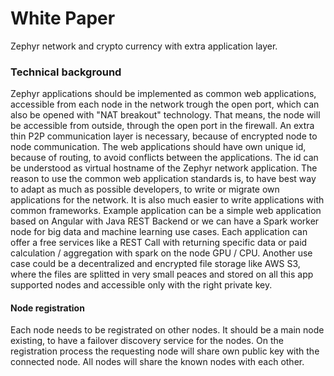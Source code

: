 # White Paper
Zephyr network and crypto currency with extra application layer. 

### Technical background
Zephyr applications should be implemented as common web applications, accessible from each node in the network trough 
the open port, which can also be opened with "NAT breakout" technology. That means, the node will be accessible from outside, 
through the open port in the firewall. An extra thin P2P communication layer is necessary, because of encrypted node to node 
communication. 
The web applications should have own unique id, because of routing, to avoid conflicts between the applications.
The id can be understood as virtual hostname of the Zephyr network application. 
The reason to use the common web application standards is, to have best way to adapt as much as possible developers,
to write or migrate own applications for the network. It is also much easier to write applications with common frameworks. 
Example application can be a simple web application based on Angular with Java REST Backend or we can have a Spark worker 
node for big data and machine learning use cases. Each application can offer a free services like a REST Call with returning
specific data or paid calculation / aggregation with spark on the node GPU / CPU. Another use case could be a 
decentralized and encrypted file storage like AWS S3, where the files are splitted in very small peaces and stored on
all this app supported nodes and accessible only with the right private key. 

#### Node registration
Each node needs to be registrated on other nodes. It should be a main node existing, to have a failover discovery 
service for the nodes. 
On the registration process the requesting node will share own public key with the connected node. All nodes will share the
known nodes with each other.
